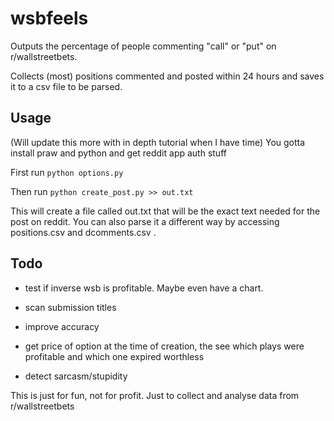 # wsbfeels

Outputs the percentage of people commenting "call" or "put" on r/wallstreetbets. 

Collects (most) positions commented and posted within 24 hours and saves it to a csv file to be parsed.

## Usage
 (Will update this more with in depth tutorial when I have time)
 You gotta install praw and python and get reddit app auth stuff

 First run `python options.py`

 Then run `python create_post.py >> out.txt`
 
 This will create a file called out.txt that will be the exact text needed for the post on reddit. You can also parse it a different way by accessing positions.csv and dcomments.csv .
## Todo

- test if inverse wsb is profitable. Maybe even have a chart.

- scan submission titles

- improve accuracy

- get price of option at the time of creation, the see which plays were profitable and which one expired worthless

- detect sarcasm/stupidity

This is just for fun, not for profit. Just to collect and analyse data from r/wallstreetbets
